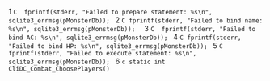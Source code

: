 1   ```C 
        fprintf(stderr, "Failed to prepare statement: %s\n", sqlite3_errmsg(pMonsterDb));
    ```
2   ```C
        fprintf(stderr, "Failed to bind name: %s\n", sqlite3_errmsg(pMonsterDb)); 
    ```
3   ```C 
        fprintf(stderr, "Failed to bind AC: %s\n", sqlite3_errmsg(pMonsterDb));
    ```
4   ```C
        fprintf(stderr, "Failed to bind HP: %s\n", sqlite3_errmsg(pMonsterDb));
    ```
5   ```C
        fprintf(stderr, "Failed to execute statement: %s\n", sqlite3_errmsg(pMonsterDb));
    ```
6   ```c
        static int CliDC_Combat_ChoosePlayers()
    ```